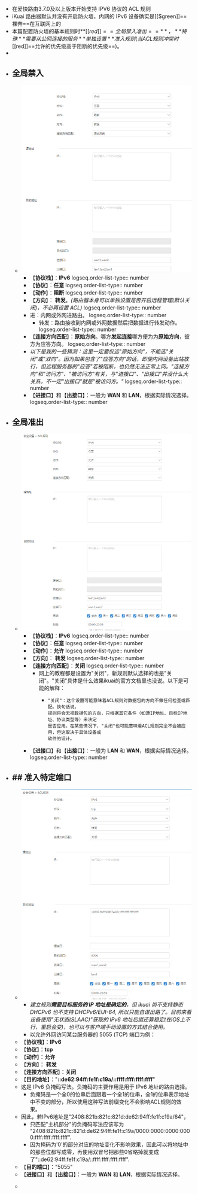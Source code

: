 - 在爱快路由3.7.0及以上版本开始支持 IPV6 协议的 ACL 规则
- iKuai 路由器默认并没有开启防火墙，内网的 IPv6 设备确实是[[$green]]==裸奔==在互联网上的
- 本篇配置防火墙的基本规则时**[[$red]]==全局禁入准出==**，**特殊**需要从公网连接的服务**单独设置**准入规则(当ACL规则冲突时[[$red]]==允许的优先级高于阻断的优先级==)。
-
- ## 全局禁入
	- ![image.png](../assets/image_1693376446109_0.png)
		- 【**协议栈**】：**IPv6**
		  logseq.order-list-type:: number
		- 【**协议**】：**任意**
		  logseq.order-list-type:: number
		- 【**动作**】：**阻断**
		  logseq.order-list-type:: number
		- 【**方向**】： **转发**。*(路由器本身可以单独设置是否开启远程管理(默认关闭)，不必再设置 ACL)*
		  logseq.order-list-type:: number
		- 进：内网或外网进路由。
		  logseq.order-list-type:: number
			- 转发：路由接收到内网或外网数据然后把数据进行转发动作。
			  logseq.order-list-type:: number
		- 【**连接方向匹配**】：**原始方向**。哪方**发起连接**哪方便为为**原始方向**，彼方为应答方向。
		  logseq.order-list-type:: number
		- *以下是我的一些猜测：这里一定要仅选"原始方向"，不能选"关闭"或"双向"。因为如果包含了"应答方向"的话，即使内网设备出站放行，但远程服务器的"应答"若被阻断，也仍然无法正常上网。"连接方向"和"访问方"、"被访问方"有关，与"进接口"、"出接口"并没什么大关系，不一定"出接口"就是"被访问方。"*
		  logseq.order-list-type:: number
		- 【**进接口**】和【**出接口**】：一般为 **WAN** 和 **LAN**，根据实际情况选择。
		  logseq.order-list-type:: number
- ## 全局准出
	- ![image.png](../assets/image_1693376515287_0.png)
		- 【**协议栈**】：**IPv6**
		  logseq.order-list-type:: number
		- 【**协议**】：**任意**
		  logseq.order-list-type:: number
		- 【**动作**】：**允许**
		  logseq.order-list-type:: number
		- 【**方向**】： **转发**
		  logseq.order-list-type:: number
		- 【**连接方向匹配**】：**关闭**
		  logseq.order-list-type:: number
			- 网上的教程都是设置为"关闭"，新规则默认选择的也是"关闭"。"关闭"具体是什么效果ikuai的官方文档里也没说。以下是可能的解释：
				- ```
				  "关闭"：这个设置可能意味着ACL规则对数据包的方向不做任何检查或匹配。换句话说，
				  规则将会无视数据包的方向，只根据其它条件（如源IP地址、目标IP地址、协议类型等）来决定
				  是否应用。在某些情况下，"关闭"也可能意味着ACL规则完全不会被应用，但这取决于具体设备或
				  软件的设计。
				  ```
		- 【**进接口**】和【**出接口**】：一般为 **LAN** 和 **WAN**，根据实际情况选择。
		  logseq.order-list-type:: number
- ## ## 准入特定端口
	- ![image.png](../assets/image_1693376961919_0.png)
		- *建立规则**需要目标服务的 IP 地址是确定的**，但 ikuai 尚不支持静态 DHCPv6 也不支持 DHCPv6/EUI-64, 所以只能自谋出路了。目前来看设备使用"无状态(SLAAC)"获取的 IPv6 地址后缀还算稳定(在iOS上不行，重启会变)，也可以与客户端手动设置的方式结合使用。*
		- 以允许外网访问某台服务器的 5055 (TCP) 端口为例：
	- 【**协议栈**】：**IPv6**
	- 【**协议**】：**tcp**
	- 【**动作**】：**允许**
	- 【**方向**】： **转发**
	- 【**连接方向匹配**】：**关闭**
	- 【**目的地址**】："**::de62:94ff:fe1f:c19a/::ffff:ffff:ffff:ffff**"
	- 这是 IPv6 负掩码写法。负掩码的主要作用是用于 IPv6 地址的路由选择。
		- 负掩码是一个全0的位串后面跟着一个全1的位串，全1的位串表示地址中不变的部分，所以使用这种写法前缀变化不会影响ACL规则的效果。
	- 因此，若IPv6地址是"2408:821b:821c:821d:de62:94ff:fe1f:c19a/64"，
		- 只匹配"主机部分"的负掩码写法应该写为 "2408:821b:821c:821d:de62:94ff:fe1f:c19a/0000:0000:0000:0000:ffff:ffff:ffff:ffff".
		- 因为掩码为'0'的部分对应的地址变化不影响效果，因此可以将地址中的那些位都写成零，再使用双冒号把那些0省略掉就变成了"::de62:94ff:fe1f:c19a/::ffff:ffff:ffff:ffff".
	- 【**目的端口**】："5055"
	- 【**进接口**】和【**出接口**】：一般为 **WAN** 和 **LAN**，根据实际情况选择。
	- >